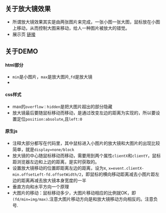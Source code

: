 ## 关于放大镜效果
- 所谓放大镜效果其实是由两张图片来完成，一张小图一张大图，鼠标放在小图上移动，从而控制大图来移动，给人一种图片被放大的错觉。
- 展示页 [链接](http://himmas.github.io/Himmas_demo/magnifying/index.html)

## 关于DEMO
#### html部分
- `min`是小图片，`max`是放大图片,`fd`是放大镜
- 
#### css样式
- max的`overflow：hidden`是把大图片超出的部分隐藏
- 放大镜最后要随鼠标移动而移动，是通过改变左边的距离为实现的，所以要设置定位`position:absolute`,且`left:0`

#### 原生js
- 注释大部分都写在代码里，其中鼠标进入小图片的放大镜和大图片的出现比较简单，就是`display=none/block`
- 放大镜的中心随鼠标移动而移动，需要用到两个属性`clientX`和`clientY`，鼠标距浏览器左边和上边的距离，是实时获取的。
- 设置放大镜移动的位置即距离左边的距离，设为x, `x=event.clientX-min.offsetLeft-fd.offsetWidth/2`，即鼠标的横向移动距离减去小图片距左边的距离再减去放大镜本身宽度的一半
- 垂直方向和水平方向一个原理
- 大图片的移动：鼠标移动多少，大图片移动相应的比例就OK，即`(fd/min=img/max)`.注意大图片移动方向是和放大镜移动方向相反的。注意负号.

